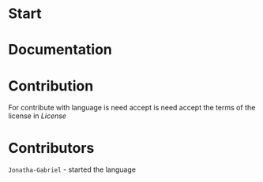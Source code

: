 # Start
# Documentation
# Contribution
For contribute with language is need accept is need accept the terms 
of the license in *License*

# Contributors

```Jonatha-Gabriel``` - started the language
